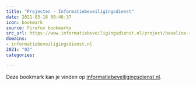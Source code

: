 ```yaml
---
title: "Projecten - Informatiebeveiligingsdienst"
date: 2021-03-16 09:46:37
icon: bookmark
source: Firefox bookmarks
src_url: https://www.informatiebeveiligingsdienst.nl/project/baseline-informatiebeveiliging-overheid/
domains:
- informatiebeveiligingsdienst.nl
2021: "03"
categories:

---
```

Deze bookmark kan je vinden op [informatiebeveiligingsdienst.nl](https://www.informatiebeveiligingsdienst.nl/project/baseline-informatiebeveiliging-overheid/).
